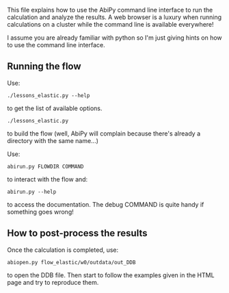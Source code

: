 This file explains how to use the AbiPy command line interface to run the calculation and analyze the results.
A web browser is a luxury when running calculations on a cluster while the command line is available everywhere!

I assume you are already familiar with python so I'm just giving hints on how to use the command line interface.

## Running the flow

Use:

    ./lessons_elastic.py --help

to get the list of available options.

    ./lessons_elastic.py 

to build the flow 
(well, AbiPy will complain because there's already a directory with the same name...)

Use:

    abirun.py FLOWDIR COMMAND

to interact with the flow and:

    abirun.py --help 

to access the documentation.
The debug COMMAND is quite handy if something goes wrong!



## How to post-process the results


Once the calculation is completed, use:

    abiopen.py flow_elastic/w0/outdata/out_DDB

to open the DDB file.
Then start to follow the examples given in the HTML page and try to reproduce them.








